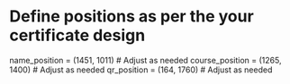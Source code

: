 # Define positions as per the your certificate design

name_position = (1451, 1011)   # Adjust as needed
course_position = (1265, 1400) # Adjust as needed
qr_position = (164, 1760)  # Adjust as needed
